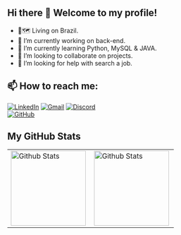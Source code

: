 ## Hi there 👋          Welcome to my profile!

- 📍🗺️ Living on Brazil.
- 🔭 I’m currently working on back-end.
- 🌱 I’m currently learning Python, MySQL & JAVA.
- 👯 I’m looking to collaborate on projects.
- 🤔 I’m looking for help with search a job.

 ## 📫 How to reach me: 
  <div>

[![LinkedIn](https://img.shields.io/badge/LinkedIn-0077B5?style=for-the-badge&logo=linkedin&logoColor=white)](https://www.linkedin.com/in/nícolas-sobreira/)
[![Gmail](https://img.shields.io/badge/Gmail-333333?style=for-the-badge&logo=gmail&logoColor=red)](mailto:brasanicolas27@gmail.com)
[![Discord](https://img.shields.io/badge/Discord-7289DA?style=for-the-badge&logo=discord&logoColor=white)](https://discord.com/channels/@nickke6772/)
<br>
[![GitHub](https://img.shields.io/github/followers/Nickyase?label=follow&style=social)](https://github.com/Nickyase)

## My GitHub Stats


</div>
<table> 
  <tr>
    <td>
      <img
        align="left"
        height="170px"
        src="https://github-readme-stats.vercel.app/api/top-langs/?username=Nickyase&theme=midnight-purple&hide_border=false&include_all_commits=true&count_private=true&layout=compact"
        alt="Github Stats"
      />
    </td>
    <td>
      <img
        align="left"
        height="170px"
        src="https://github-readme-streak-stats.herokuapp.com/?user=Nickyase&theme=midnight-purple&hide_border=false"
        alt="Github Stats"
      />
    </td>
  </tr>
</table>
